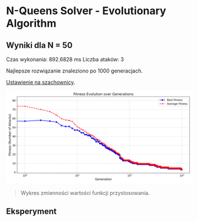 # N-Queens Solver - Evolutionary Algorithm

## Wyniki dla N = 50

Czas wykonania: 892.6828 ms
Liczba ataków: 3

Najlepsze rozwiązanie znaleziono po 1000 generacjach.

[Ustawienie na szachownicy](./assets/fitness_board.txt).

![Wykres zmienności wartości funkcji przystosowania](./assets/fitness_evolution.png)
> Wykres zmienności wartości funkcji przystosowania.

## Eksperyment
